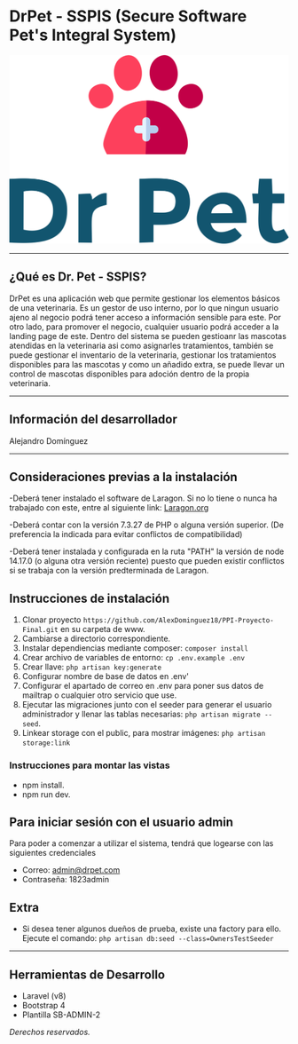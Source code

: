 # DrPet - SSPIS (Secure Software Pet's Integral System)

![](public/img/DrPetLogo.png)

---

## ¿Qué es Dr. Pet - SSPIS?

DrPet es una aplicación web que permite gestionar los elementos básicos de una veterinaria. Es un gestor de uso interno, por lo que ningun usuario ajeno al negocio podrá tener acceso a información sensible para este. Por otro lado, para promover el negocio, cualquier usuario podrá acceder a la landing page de este. Dentro del sistema se pueden gestioanr las mascotas atendidas en la veterinaria asi como asignarles tratamientos, también se puede gestionar el inventario de la veterinaria, gestionar los tratamientos disponibles para las mascotas y como un añadido extra, se puede llevar un control de mascotas disponibles para adoción dentro de la propia veterinaria.

---
## Información del desarrollador

Alejandro Domínguez

---

## Consideraciones previas a la instalación

-Deberá tener instalado el software de Laragon. Si no lo tiene o nunca ha trabajado con este, entre al siguiente link: [Laragon.org](https://laragon.org/)

-Deberá contar con la versión 7.3.27 de PHP o alguna versión superior. (De preferencia la indicada para evitar conflictos de compatibilidad)

-Deberá tener instalada y configurada en la ruta "PATH" la versión de node 14.17.0 (o alguna otra versión reciente) puesto que pueden existir conflictos si se trabaja con la versión predterminada de Laragon.


## Instrucciones de instalación 

1. Clonar proyecto `https://github.com/AlexDominguez18/PPI-Proyecto-Final.git` en su carpeta de www.
2. Cambiarse a directorio correspondiente.
3. Instalar dependiencias mediante composer: `composer install`
4. Crear archivo de variables de entorno: `cp .env.example .env`
5. Crear llave: `php artisan key:generate`
6. Configurar nombre de base de datos en .env'
7. Configurar el apartado de correo en .env para poner sus datos de mailtrap o cualquier otro servicio que use.
8. Ejecutar las migraciones junto con el seeder para generar el usuario administrador y llenar las tablas necesarias: `php artisan migrate --seed`. 
9. Linkear storage con el public, para mostrar imágenes: `php artisan storage:link`

### Instrucciones para montar las vistas

- npm install.
- npm run dev.

## Para iniciar sesión con el usuario admin

Para poder a comenzar a utilizar el sistema, tendrá que logearse con las siguientes credenciales
- Correo: admin@drpet.com
- Contraseña: 1823admin


## Extra

- Si desea tener algunos dueños de prueba, existe una factory para ello. Ejecute el comando: `php artisan db:seed --class=OwnersTestSeeder`

---

## Herramientas de Desarrollo

- Laravel (v8)
- Bootstrap 4
- Plantilla SB-ADMIN-2

*Derechos reservados.*
